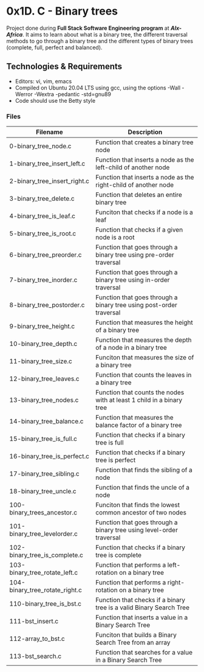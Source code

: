 # **0x1D. C - Binary trees**

Project done during **Full Stack Software Engineering program** at ***Alx-Africa***. It aims to learn about what is a binary tree, the different traversal methods to go through a binary tree and the different types of binary trees (complete, full, perfect and balanced).

## **Technologies & Requirements**

-  Editors: vi, vim, emacs
- Compiled on Ubuntu 20.04 LTS using gcc, using the options -Wall -Werror -Wextra -pedantic -std=gnu89
- Code should use the Betty style

### **Files**


|Filename|	Description|
|---------|----------------|
|0-binary_tree_node.c|	Function that creates a binary tree node
|1-binary_tree_insert_left.c|	Function that inserts a node as the left-child of another node
|2-binary_tree_insert_right.c|	Function that inserts a node as the right-child of another node
|3-binary_tree_delete.c|	Function that deletes an entire binary tree
|4-binary_tree_is_leaf.c|	Funciton that checks if a node is a leaf
|5-binary_tree_is_root.c|	Function that checks if a given node is a root
|6-binary_tree_preorder.c|	Function that goes through a binary tree using pre-order traversal
|7-binary_tree_inorder.c|	Function that goes through a binary tree using in-order traversal
|8-binary_tree_postorder.c|	Function that goes through a binary tree using post-order traversal
|9-binary_tree_height.c|	Function that measures the height of a binary tree
|10-binary_tree_depth.c|	Function that measures the depth of a node in a binary tree
|11-binary_tree_size.c|	Funciton that measures the size of a binary tree
|12-binary_tree_leaves.c|	Function that counts the leaves in a binary tree
|13-binary_tree_nodes.c|	Function that counts the nodes with at least 1 child in a binary tree
|14-binary_tree_balance.c|	Function that measures the balance factor of a binary tree
|15-binary_tree_is_full.c|	Function that checks if a binary tree is full
|16-binary_tree_is_perfect.c|	Function that checks if a binary tree is perfect
|17-binary_tree_sibling.c|	Function that finds the sibling of a node
|18-binary_tree_uncle.c|	Function that finds the uncle of a node
|100-binary_trees_ancestor.c|	Funciton that finds the lowest common ancestor of two nodes
|101-binary_tree_levelorder.c|	Function that goes through a binary tree using level-order traversal
|102-binary_tree_is_complete.c|	Function that checks if a binary tree is complete
|103-binary_tree_rotate_left.c|	Function that performs a left-rotation on a binary tree
|104-binary_tree_rotate_right.c|Function that performs a right-rotation on a binary tree
|110-binary_tree_is_bst.c|	Function that checks if a binary tree is a valid Binary Search Tree
|111-bst_insert.c|	Function that inserts a value in a Binary Search Tree
|112-array_to_bst.c|	Funciton that builds a Binary Search Tree from an array
|113-bst_search.c|	Function that searches for a value in a Binary Search Tree
